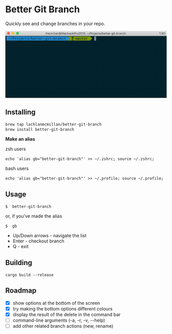 # Better Git Branch

Quickly see and change branches in your repo.

![demo-gif](better-git-branch-demo.gif)

## Installing

```
brew tap lachlanmcmillan/better-git-branch
brew install better-git-branch
```

**Make an alias**

zsh users
```
echo 'alias gb="better-git-branch"' >> ~/.zshrc; source ~/.zshrc;
```
bash users
```
echo 'alias gb="better-git-branch"' >> ~/.profile; source ~/.profile;
```

## Usage

```
$  better-git-branch
```
or, if you've made the alias
```
$  gb
```

- Up/Down arrows - navigate the list
- Enter - checkout branch
- Q - exit

## Building

```
cargo build --release
```

## Roadmap

- [x] show options at the bottom of the screen
- [x] try making the bottom options different colours
- [x] display the result of the delete in the command bar
- [ ] command-line arguments (-a, -r, -v, --help)
- [ ] add other related branch actions (new, rename)
